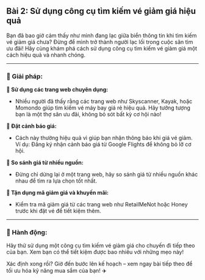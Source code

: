## Bài 2: Sử dụng công cụ tìm kiếm vé giảm giá hiệu quả

Bạn đã bao giờ cảm thấy như mình đang lạc giữa biển thông tin khi tìm kiếm vé giảm giá chưa? Đừng để mình trở thành người lạc lối trong cuộc săn tìm ưu đãi! Hãy cùng khám phá cách sử dụng công cụ tìm kiếm vé giảm giá một cách hiệu quả và nhanh chóng.

---

### 📌 Giải pháp:

**🔹 Sử dụng các trang web chuyên dụng:**
- Nhiều người đã thấy rằng các trang web như Skyscanner, Kayak, hoặc Momondo giúp tìm kiếm vé máy bay giá rẻ hiệu quả. Hãy tưởng tượng bạn là một thợ săn ưu đãi, không bỏ sót bất kỳ cơ hội nào!

**🔹 Đặt cảnh báo giá:**
- Cách này thường hiệu quả vì giúp bạn nhận thông báo khi giá vé giảm. Ví dụ: Đăng ký nhận cảnh báo giá từ Google Flights để không bỏ lỡ cơ hội.

**🔹 So sánh giá từ nhiều nguồn:**
- Đừng chỉ dừng lại ở một trang web, hãy so sánh giá từ nhiều nguồn khác nhau để tìm ra lựa chọn tốt nhất.

**🔹 Tận dụng mã giảm giá và khuyến mãi:**
- Kiểm tra mã giảm giá từ các trang web như RetailMeNot hoặc Honey trước khi đặt vé để tiết kiệm thêm.

---

### 🚀 Hành động:

Hãy thử sử dụng một công cụ tìm kiếm vé giảm giá cho chuyến đi tiếp theo của bạn. Xem bạn có thể tiết kiệm được bao nhiêu với những mẹo này!

Xác định xong rồi? Giờ đến bước lên kế hoạch – xem ngay bài tiếp theo để tối ưu hóa kỹ năng mua sắm của bạn! ✈️